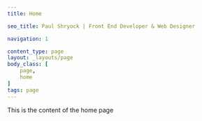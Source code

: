 ```yaml
---
title: Home

seo_title: Paul Shryock | Front End Developer & Web Designer

navigation: 1

content_type: page
layout: _layouts/page
body_class: [
	page,
	home
]
tags: page
---
```

This is the content of the home page
